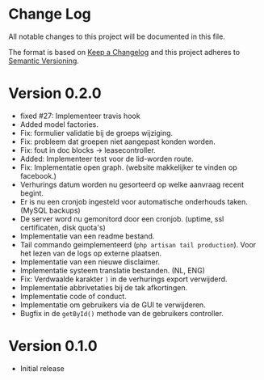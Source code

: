# Change Log
All notable changes to this project will be documented in this file.

The format is based on [Keep a Changelog](http://keepachangelog.com/)
and this project adheres to [Semantic Versioning](http://semver.org/).

# Version 0.2.0
- fixed #27: Implementeer travis hook
- Added model factories. 
- Fix: formulier validatie bij de groeps wijziging. 
- Fix: probleem dat groepen niet aangepast konden worden.
- Fix: fout in doc blocks -> leasecontroller.
- Added: Implementeer test voor de lid-worden route.
- Fix: Implementatie open graph. (website makkelijker te vinden op facebook.)
- Verhurings datum worden nu gesorteerd op welke aanvraag recent begint. 
- Er is nu een cronjob ingesteld voor automatische onderhouds taken. (MySQL backups)
- De server word nu gemonitord door een cronjob. (uptime, ssl certificaten, disk quota's)
- Implementatie van een readme bestand.
- Tail commando geimplementeerd (`php artisan tail production`). Voor het lezen van de logs op externe plaatsen.
- Implementatie van een nieuwe disclaimer.
- Implementatie systeem translatie bestanden. (NL, ENG)
- Fix: Verdwaalde karakter `)` in de verhurings export verwijderd.
- Implementatie abbrivetaties bij de tak afkortingen.
- Implementatie code of conduct. 
- Implementatie om gebruikers via de GUI te verwijderen.
- Bugfix in de `getById()` methode van de gebruikers controller.

# Version 0.1.0

- Initial release
